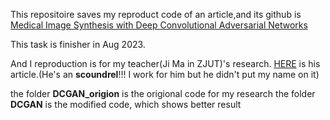 This repositoire saves my reproduct code of an article,and its github is [Medical Image Synthesis with Deep Convolutional Adversarial Networks](https://github.com/ginobilinie/medSynthesisV1)

This task is finisher in Aug 2023.

And I reproduction is for my teacher(Ji Ma in ZJUT)'s research. [HERE](https://doi.org/10.1016/j.jksuci.2023.101821) is his article.(He's an **scoundrel**!!! I work for him but he didn't put my name on it)

the folder **DCGAN_origion** is the origional code for my research
the folder **DCGAN** is the modified code, which shows better result
